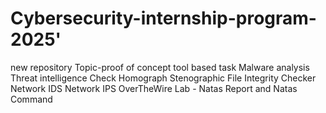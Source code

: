 # Cybersecurity-internship-program-2025'
new repository 
Topic-proof of concept
tool based task
Malware analysis
Threat intelligence
Check Homograph
Stenographic File Integrity Checker 
Network IDS
Network IPS
OverTheWire Lab - Natas Report and Natas Command
